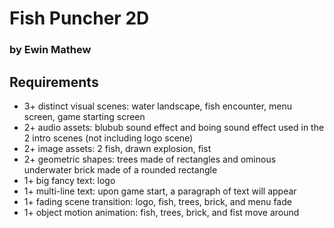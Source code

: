 # Fish Puncher 2D
### by Ewin Mathew

## Requirements

 - 3+ distinct visual scenes: water landscape, fish encounter, menu screen, game starting screen
 - 2+ audio assets: blubub sound effect and boing sound effect used in the 2 intro scenes (not including logo scene)
 - 2+ image assets: 2 fish, drawn explosion, fist
 - 2+ geometric shapes: trees made of rectangles and ominous underwater brick made of a rounded rectangle
 - 1+ big fancy text: logo
 - 1+ multi-line text: upon game start, a paragraph of text will appear
 - 1+ fading scene transition: logo, fish, trees, brick, and menu fade
 - 1+ object motion animation: fish, trees, brick, and fist move around
